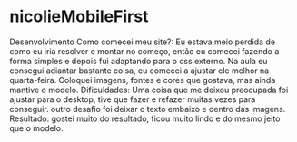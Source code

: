 # nicolieMobileFirst
Desenvolvimento
Como comecei meu site?: Eu estava meio perdida de como eu iria resolver e montar no começo, então eu comecei fazendo a forma simples e depois fui adaptando para o css externo. Na aula eu consegui adiantar bastante coisa, eu comecei a ajustar ele melhor na quarta-feira. Coloquei imagens, fontes e cores que gostava, mas ainda mantive o modelo.
Dificuldades: Uma coisa que me deixou preocupada foi ajustar para o desktop, tive que fazer e refazer muitas vezes para conseguir. outro desafio foi deixar o texto embaixo e dentro das imagens.
Resultado: gostei muito do resultado, ficou muito lindo e do mesmo jeito que o modelo.
